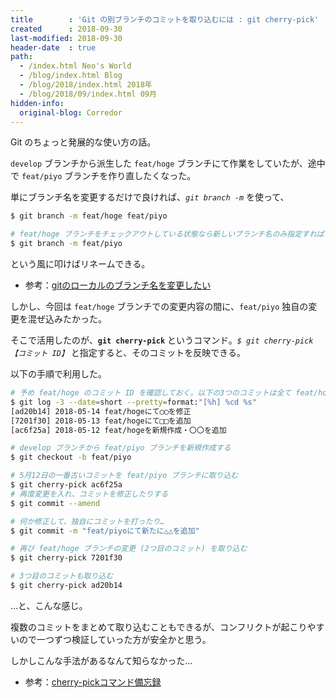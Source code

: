 ```yaml
---
title        : 'Git の別ブランチのコミットを取り込むには : git cherry-pick'
created      : 2018-09-30
last-modified: 2018-09-30
header-date  : true
path:
  - /index.html Neo's World
  - /blog/index.html Blog
  - /blog/2018/index.html 2018年
  - /blog/2018/09/index.html 09月
hidden-info:
  original-blog: Corredor
---
```


Git のちょっと発展的な使い方の話。

`develop` ブランチから派生した `feat/hoge` ブランチにて作業をしていたが、途中で `feat/piyo` ブランチを作り直したくなった。

単にブランチ名を変更するだけで良ければ、_`git branch -m`_ を使って、

```bash
$ git branch -m feat/hoge feat/piyo

# feat/hoge ブランチをチェックアウトしている状態なら新しいブランチ名のみ指定すれば OK
$ git branch -m feat/piyo
```

という風に叩けばリネームできる。

- 参考：[gitのローカルのブランチ名を変更したい](https://qiita.com/suin/items/96c110b218d919168d64)

しかし、今回は `feat/hoge` ブランチでの変更内容の間に、`feat/piyo` 独自の変更を混ぜ込みたかった。

そこで活用したのが、**`git cherry-pick`** というコマンド。_`$ git cherry-pick 【コミット ID】`_ と指定すると、そのコミットを反映できる。

以下の手順で利用した。

```bash
# 予め feat/hoge のコミット ID を確認しておく。以下の3つのコミットは全て feat/hoge でのコミットとする
$ git log -3 --date=short --pretty=format:"[%h] %cd %s"
[ad20b14] 2018-05-14 feat/hogeにて◯◯を修正
[7201f30] 2018-05-13 feat/hogeにて□□を追加
[ac6f25a] 2018-05-12 feat/hogeを新規作成・〇〇を追加

# develop ブランチから feat/piyo ブランチを新規作成する
$ git checkout -b feat/piyo

# 5月12日の一番古いコミットを feat/piyo ブランチに取り込む
$ git cherry-pick ac6f25a
# 再度変更を入れ、コミットを修正したりする
$ git commit --amend

# 何か修正して、独自にコミットを打ったり…
$ git commit -m "feat/piyoにて新たに△△を追加"

# 再び feat/hoge ブランチの変更 (2つ目のコミット) を取り込む
$ git cherry-pick 7201f30

# 3つ目のコミットも取り込む
$ git cherry-pick ad20b14
```

…と、こんな感じ。

複数のコミットをまとめて取り込むこともできるが、コンフリクトが起こりやすいので一つずつ検証していった方が安全かと思う。

しかしこんな手法があるなんて知らなかった…

- 参考：[cherry-pickコマンド備忘録](https://qiita.com/ta__ho/items/8204a22a53b02ee0817e)
